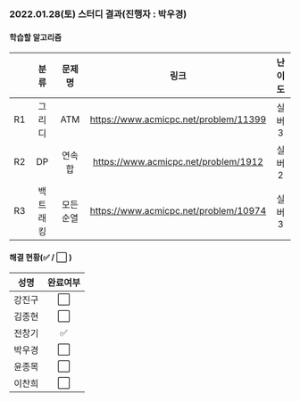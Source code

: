 ### 2022.01.28(토) 스터디 결과(진행자 : 박우경)

#### 학습할 알고리즘

|      |   분류   |  문제명   |                 링크                  | 난이도 |
| :--: | :------: | :-------: | :-----------------------------------: | :----: |
|  R1  |  그리디  |    ATM    | https://www.acmicpc.net/problem/11399 | 실버3  |
|  R2  |    DP    |  연속합   | https://www.acmicpc.net/problem/1912  | 실버2  |
|  R3  | 백트래킹 | 모든 순열 | https://www.acmicpc.net/problem/10974 | 실버3  |

#### 해결 현황(:white_check_mark: / :white_large_square:  )

|  성명  |       완료여부       |
| :----: | :------------------: |
| 강진구 | :white_large_square: |
| 김종현 | :white_large_square: |
| 전창기 |  :white_check_mark:  |
| 박우경 | :white_large_square: |
| 윤종목 | :white_large_square: |
| 이찬희 | :white_large_square: |

